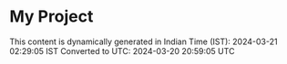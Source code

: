 # My Project

This content is dynamically generated in Indian Time (IST): 2024-03-21 02:29:05 IST
Converted to UTC: 2024-03-20 20:59:05 UTC

